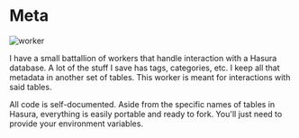 # Meta

![worker](https://github.com/fourjuaneight/meta/actions/workflows/worker.yml/badge.svg)<br/>

I have a small battallion of workers that handle interaction with a Hasura database. A lot of the stuff I save has tags, categories, etc. I keep all that metadata in another set of tables. This worker is meant for interactions with said tables.

All code is self-documented. Aside from the specific names of tables in Hasura, everything is easily portable and ready to fork. You'll just need to provide your environment variables.